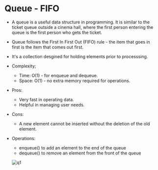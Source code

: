 # Queue - FIFO
  - A queue is a useful data structure in programming. It is similar to the ticket queue outside a cinema hall, where the first person entering the queue is        the first person who gets the ticket.

  - Queue follows the First In First Out (FIFO) rule - the item that goes in first is the item that comes out first.

  - It's a collection desgined for holding elements prior to processsing.

  - Complexity;
     - Time: O(1) - for enqueue and dequeue.
     - Space: O(1) - no extra memory required for operations.

  - Pros:
     - Very fast in operating data.
     - Helpful in managing user needs.

  - Cons:
     - A new element cannot be inserted without the deletion of the old element.
     
  - Operations:
     - enqueue() to add an element to the end of the queue
     - dequeue() to remove an element from the front of the queue

    ![q1](https://user-images.githubusercontent.com/113314204/194691820-6db3e523-fabb-4bc9-afa9-5594e22b207e.gif)

